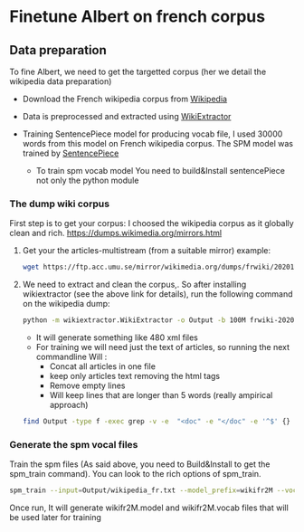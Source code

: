 # Finetune Albert on french corpus

## Data preparation

To fine Albert, we need to get the targetted corpus (her we detail the wikipedia data preparation)

* Download the French wikipedia corpus from [Wikipedia](https://dumps.wikimedia.org/)

* Data is preprocessed and extracted using [WikiExtractor](https://github.com/attardi/wikiextractor)

* Training SentencePiece model for producing vocab file, I used 30000 words from this model on French wikipedia corpus. The SPM model was trained by [SentencePiece]((https://github.com/google/sentencepiece))
  * To train spm vocab model You need to build&Install sentencePiece not only the python module

### The dump wiki corpus 

First step is to get your corpus: I choosed the wikipedia corpus as it globally clean and rich. <https://dumps.wikimedia.org/mirrors.html>

1. Get your the articles-multistream (from a suitable mirror) example:

    ```bash
    wget https://ftp.acc.umu.se/mirror/wikimedia.org/dumps/frwiki/20201220/frwiki-20201220-pages-articles-multistream.xml.bz2 
    ```

2. We need to extract and clean the corpus,. So after installing wikiextractor (see the above link for details), run the following command on the wikipedia dump:

    ```bash
    python -m wikiextractor.WikiExtractor -o Output -b 100M frwiki-20201220-pages-articles-multistream.xml.bz2
    ```

   * It will generate something like 480 xml files
   * For training we will need just the text of articles, so running the next commandline Will :
     * Concat all articles in one file
     * keep only articles text removing the html tags
     * Remove empty lines
     * Will keep lines that are longer than 5 words (really ampirical approach)

    ```bash
    find Output -type f -exec grep -v -e  "<doc" -e "</doc" -e '^$' {} \; | awk  'NF>=5' > wikipedia_fr.txt
    ```

### Generate the spm vocal files

Train the spm files (As said above, you need to Build&Install to get the spm_train command). You can look to the rich options of spm_train. 

```bash
spm_train --input=Output/wikipedia_fr.txt --model_prefix=wikifr2M --vocab_size=30000 --num_threads=12 --input_sentence_size=2000000  --pad_id=0 --unk_id=1 --bos_id=-1 --eos_id=-1 --control_symbols="[CLS],[SEP],[MASK],(,),-,£,$,€"
```

Once run, It will generate wikifr2M.model and wikifr2M.vocab files that will be used later for training




